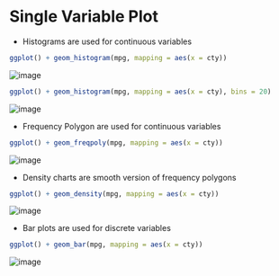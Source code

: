 # Single Variable Plot
- Histograms are used for continuous variables
```r
ggplot() + geom_histogram(mpg, mapping = aes(x = cty))
```
![image](https://user-images.githubusercontent.com/60386381/124489067-365d0780-ddce-11eb-830a-78d76d0687c0.png)
```r
ggplot() + geom_histogram(mpg, mapping = aes(x = cty), bins = 20)
```
![image](https://user-images.githubusercontent.com/60386381/124489447-a4093380-ddce-11eb-8b1f-bfb633d542bc.png)
- Frequency Polygon are used for continuous variables
```r
ggplot() + geom_freqpoly(mpg, mapping = aes(x = cty))
```
![image](https://user-images.githubusercontent.com/60386381/124489838-0d894200-ddcf-11eb-8ddd-5917dc32f1e5.png)
- Density charts are smooth version of frequency polygons
```r
ggplot() + geom_density(mpg, mapping = aes(x = cty))
```
![image](https://user-images.githubusercontent.com/60386381/124490156-68229e00-ddcf-11eb-942b-2a25706584ee.png)
- Bar plots are used for discrete variables
```r
ggplot() + geom_bar(mpg, mapping = aes(x = cty))
```
![image](https://user-images.githubusercontent.com/60386381/124490406-ad46d000-ddcf-11eb-9a8b-4920b23674d3.png)
